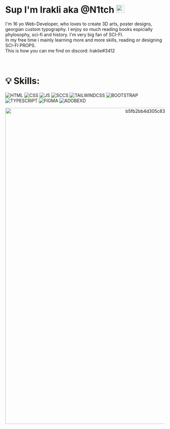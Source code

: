 <h1 class="center"> Sup I'm Irakli aka @N1tch <img alt="wave" src="https://media.giphy.com/media/hvRJCLFzcasrR4ia7z/giphy.gif" width="25px"></h1>

<p>
    I'm 16 yo Web-Developer, who loves to create 3D arts, poster designs, georgian custom typography. I enjoy so much reading books espicially phylosophy, sci-fi and history. I'm very big fan of SCI-FI.<br>
  In my free time i mainly learning more and more skills, reading or designing SCI-FI PROPS. <br>
  This is how you can me find on discord: Iraklie#3412
</p>
<br>

<h1>💡 Skills:</h1>

![HTML](https://img.shields.io/badge/-HTML-9900e1?style=flat&logo=HTML5)
![CSS](https://img.shields.io/badge/-CSS3-9900e1?style=flat&logo=css3)
![JS](https://img.shields.io/badge/-Javascript-9900e1?style=flat&logo=javascript)
![SCCS](https://img.shields.io/badge/-SASS-9900e1?style=flat&logo=SASS)
![TAILWINDCSS](https://img.shields.io/badge/-TAILWIND-9900e1?style=flat&logo=tailwindcss)
![BOOTSTRAP](https://img.shields.io/badge/-BOOTSTRAP-9900e1?style=flat&logo=bootstrap)
![TYPESCRIPT](https://img.shields.io/badge/-TYPESCRIPT-9900e1?style=flat&logo=TYPESCRIPT)
![FIGMA](https://img.shields.io/badge/-FIGMA-9900e1?style=flat&logo=figma)
![ADOBEXD](https://img.shields.io/badge/-ADOBEXD-9900e1?style=flat&logo=Adobexd)

<div align="center">
<a href='https://postimg.cc/ns7h65Wn' target='_blank'><img style="width: 1000px;" src='https://i.postimg.cc/ns7h65Wn/b5fb2bb4d305c836071d37c3af4fea55.gif' border='0' alt='b5fb2bb4d305c836071d37c3af4fea55'/></a>
</div>
